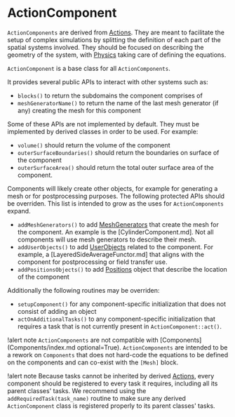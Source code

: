 # ActionComponent

`ActionComponents` are derived from [Actions](actions/Action.md). They are meant to facilitate the setup of
complex simulations by splitting the definition of each part of the spatial systems involved. They should be focused
on describing the geometry of the system, with [Physics](Physics/index.md) taking care of defining the equations.

`ActionComponent` is a base class for all `ActionComponents`.

It provides several public APIs to interact with other systems such as:

- `blocks()` to return the subdomains the component comprises of
- `meshGeneratorName()` to return the name of the last mesh generator (if any) creating the mesh for this component

Some of these APIs are not implemented by default. They must be implemented by derived classes in order to
be used. For example:

- `volume()` should return the volume of the component
- `outerSurfaceBoundaries()` should return the boundaries on surface of the component
- `outerSurfaceArea()` should return the total outer surface area of the component.

Components will likely create other objects, for example for generating a mesh or for postprocessing purposes.
The following protected APIs should be overriden. This list is intended to grow as the uses for `ActionComponents` expand.

- `addMeshGenerators()` to add [MeshGenerators](syntax/Mesh/index.md) that create the mesh for the component. An example is the [CylinderComponent.md].
  Not all components will use mesh generators to describe their mesh.
- `addUserObjects()` to add [UserObjects](syntax/UserObjects/index.md) related to the component. For example, a [LayeredSideAverageFunctor.md] that
  aligns with the component for postprocessing or field transfer use.
- `addPositionsObjects()` to add [Positions](syntax/Positions/index.md) object that describe the location of the component

Additionally the following routines may be overriden:

- `setupComponent()` for any component-specific initialization that does not consist of adding an object
- `actOnAdditionalTasks()` to any component-specific initialization that requires a task that is not currently
  present in `ActionComponent::act()`.


!alert note
`ActionComponents` are not compatible with [Components](Components/index.md optional=True). `ActionComponents` are intended
to be a rework on `Components` that does not hard-code the equations to be defined on the components and
can co-exist with the `[Mesh]` block.

!alert note
Because tasks cannot be inherited by derived [Actions](Action.md), every component should be registered to every task it requires, including
all its parent classes' tasks. We recommend using the `addRequiredTask(task_name)` routine to make sure any derived `ActionComponent` class
is registered properly to its parent classes' tasks.